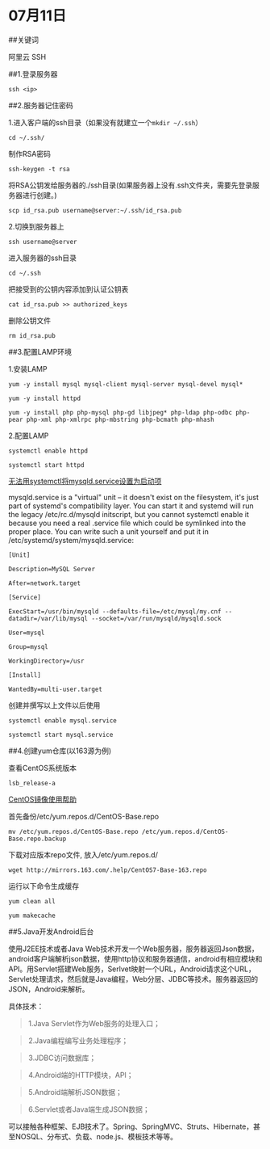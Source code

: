 # 07月11日

##关键词

阿里云 SSH 

##1.登录服务器

`ssh <ip>`


##2.服务器记住密码

1.进入客户端的ssh目录（如果没有就建立一个`mkdir ~/.ssh`）

`cd ~/.ssh/`

制作RSA密码

`ssh-keygen -t rsa`

将RSA公钥发给服务器的./ssh目录(如果服务器上没有.ssh文件夹，需要先登录服务器进行创建。)

`scp id_rsa.pub username@server:~/.ssh/id_rsa.pub`

2.切换到服务器上

`ssh username@server`

进入服务器的ssh目录

`cd ~/.ssh`

把接受到的公钥内容添加到认证公钥表

`cat id_rsa.pub >> authorized_keys`

删除公钥文件

`rm id_rsa.pub`

##3.配置LAMP环境

1.安装LAMP

`yum -y install mysql mysql-client mysql-server mysql-devel mysql*`

`yum -y install httpd`

`yum -y install php php-mysql php-gd libjpeg* php-ldap php-odbc php-pear php-xml php-xmlrpc php-mbstring php-bcmath php-mhash`


2.配置LAMP

`systemctl enable httpd`

`systemctl start httpd`

[无法用systemctl将mysqld.service设置为启动项](http://www.doraemonext.com/archives/538.html)

mysqld.service is a "virtual" unit – it doesn't exist on the filesystem, it's just part of systemd's compatibility layer. You can start it and systemd will run the legacy /etc/rc.d/mysqld initscript, but you cannot systemctl enable it because you need a real .service file which could be symlinked into the proper place. You can write such a unit yourself and put it in /etc/systemd/system/mysqld.service:

`[Unit]`

`Description=MySQL Server`

`After=network.target`


`[Service]`

`ExecStart=/usr/bin/mysqld --defaults-file=/etc/mysql/my.cnf --datadir=/var/lib/mysql --socket=/var/run/mysqld/mysqld.sock` 

`User=mysql`

`Group=mysql`

`WorkingDirectory=/usr`


`[Install]`

`WantedBy=multi-user.target`

创建并撰写以上文件以后使用

`systemctl enable mysql.service`

`systemctl start mysql.service`

##4.创建yum仓库(以163源为例)

查看CentOS系统版本

`lsb_release-a`

[CentOS镜像使用帮助](http://mirrors.163.com/.help/centos.html)

首先备份/etc/yum.repos.d/CentOS-Base.repo

`mv /etc/yum.repos.d/CentOS-Base.repo /etc/yum.repos.d/CentOS-Base.repo.backup`

下载对应版本repo文件, 放入/etc/yum.repos.d/

`wget http://mirrors.163.com/.help/CentOS7-Base-163.repo`

运行以下命令生成缓存

`yum clean all`

`yum makecache`

##5.Java开发Android后台

使用J2EE技术或者Java Web技术开发一个Web服务器，服务器返回Json数据，android客户端解析json数据，使用http协议和服务器通信，android有相应模块和API。用Servlet搭建Web服务，Serlvet映射一个URL，Android请求这个URL，Servlet处理请求，然后就是Java编程，Web分层、JDBC等技术。服务器返回的JSON，Android来解析。

具体技术：

>1.Java Servlet作为Web服务的处理入口；

>2.Java编程编写业务处理程序；

>3.JDBC访问数据库；

>4.Android端的HTTP模块，API；

>5.Android端解析JSON数据；

>6.Servlet或者Java端生成JSON数据；

可以接触各种框架、EJB技术了。Spring、SpringMVC、Struts、Hibernate，甚至NOSQL、分布式、负载、node.js、模板技术等等。
